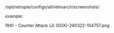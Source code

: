 
/opt/retropie/configs/all/retroarch/screenshots/


example:

1941 - Counter Attack (J) (SGX)-240322-104757.png
